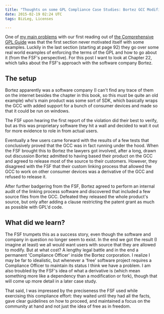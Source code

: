 ```yaml
---
title: "Thoughts on some GPL Compliance Case Studies: Bortez GCC Modifications"
date: 2015-02-19 02:24 UTC
tags: BizLeg, Licenses

---
```


One of [my main problems](2015/02/06/initial-review-of-copyleft-and-the-gnu-general-public-license.html.markdown) with our first reading out of [the Comprehensive GPL Guide](http://bizlegfoss-ritigm.rhcloud.com/static/books/comprehensive-gpl-guide.pdf) was that the first section never motivated itself with some examples. Luckily in the last section (starting at page 92) they go over some real world examples of enforcing the terms of the GPL and how to go about it (from the FSF's perspective). For this post I want to look at Chapter 22, which talks about the FSF's approach with the software company Bortez.

## The setup

Bortez apparently was a software company (I can't find any trace of them on the internet besides the chapter in this book, so this must be quite an old example) who's main product was some sort of SDK, which basically wraps the GCC with added support for a bunch of consumer devices and made so that it could be run on windows.

The FSF upon hearing the first report of the violation did their best to verify, but as this was proprietary software they hit a wall and decided to wait it out for more evidence to role in from actual users.

Eventually a few users came forward with the results of a few tests that conclusively proved that the GCC was in fact running under the hood. When the FSF brought this to Bortez the lawyers got involved, after a long, drawn out discussion Bortez admitted to having based their product on the GCC and agreed to release most of the source to their customers. However, they disagreed with the FSF that their custom linking process that allowed the GCC to work on other consumer devices was a derivative of the GCC and refused to release it.

After further badgering from the FSF, Bortez agreed to perform an internal audit of the linking process software and discovered that included a few source files from the GCC. Defeated they released the whole product's source, but only after adding a clause restricting the patent grant as much as possible with GPL'd code.

## What did we learn?

The FSF trumpets this as a success story, even though the software and company in question no longer seem to exist. In the end we got the result (I imagine at least) we all would want users with source that they are allowed to modify. But at what cost? A lengthy legal battle and in the end a permanent 'Compliance Officer' inside the Bortez corporation. I realize I may be far to idealistic, but whenever a 'free' software project requires a Compliance Officer to maintain its status I think we have a problem. I am also troubled by the FSF's idea of what a derivative is (which mean something more like a dependency than a modification or fork), though that will come up more detail in a later case study.

That said, I was impressed by the preciseness the FSF used while exercising this compliance effort: they waited until they had all the facts, gave clear guidelines on how to proceed, and maintained a focus on the community at hand and not just the idea of free as in freedom.
